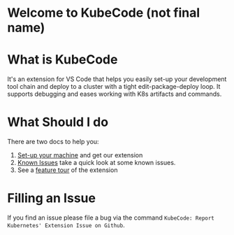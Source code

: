 # Welcome to KubeCode (not final name)

# What is KubeCode

It's an extension for VS Code that helps you easily set-up your development tool chain and deploy to a cluster with a tight edit-package-deploy loop.  It supports debugging and eases working with K8s artifacts and commands.

# What Should I do

There are two docs to help you:
1. [Set-up your machine](1_startHere.md) and get our extension
1. [Known Issues](knownIssues.md) take a quick look at some known issues.
1. See a [feature tour](2_featureTour.md) of the extension

# Filling an Issue

If you find an issue please file a bug via the command `KubeCode: Report Kubernetes' Extension Issue on Github`.


